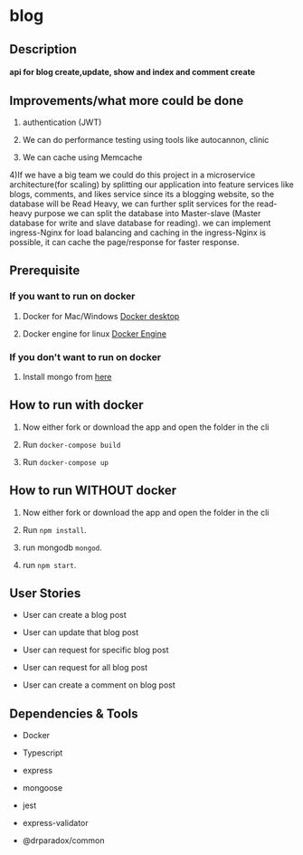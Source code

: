 # blog

## Description

#### api for blog create,update, show and index and comment create


## Improvements/what more could be done

1) authentication (JWT)

2)  We can do performance testing using tools like autocannon, clinic

3) We can cache using Memcache

4)If we have a big team we could do this project in a microservice architecture(for scaling) by splitting our application into feature services like blogs, comments, and likes service since its a blogging website, so the database will be Read Heavy, we can further split services for the read-heavy purpose we can split the database into Master-slave (Master database for write and slave database for reading). we can implement ingress-Nginx for load balancing and caching in the ingress-Nginx is possible, it can cache the page/response for faster response.


## Prerequisite

### If you want to run on docker

1. Docker for Mac/Windows [Docker desktop](https://docs.docker.com/desktop/)

2. Docker engine for linux [Docker Engine](https://docs.docker.com/engine/install/)


### If you don't want to run on docker

1. Install mongo from [here](https://docs.mongodb.com/manual/installation/)


## How to run with docker 

1. Now either fork or download the app and open the folder in the cli

2. Run `docker-compose build`

3. Run `docker-compose up`


## How to run WITHOUT docker

1. Now either fork or download the app and open the folder in the cli

2. Run `npm install`.

3. run mongodb `mongod`.

4. run `npm start`.


## User Stories

- User can create a blog post

- User can update that blog post

- User can request for specific blog post

- User can request for all blog post

- User can create a comment on blog post


## Dependencies & Tools

- Docker

- Typescript

- express

- mongoose

- jest

- express-validator

- @drparadox/common



